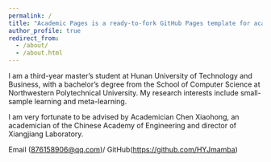 ```yaml
---
permalink: /
title: "Academic Pages is a ready-to-fork GitHub Pages template for academic personal websites"
author_profile: true
redirect_from: 
  - /about/
  - /about.html
---
```


I am a third-year master’s student at Hunan University of Technology and Business, with a bachelor’s degree from the School of Computer Science at Northwestern Polytechnical University. My research interests include small-sample learning and meta-learning. 

I am very fortunate to be advised by Academician Chen Xiaohong, an academician of the Chinese Academy of Engineering and director of Xiangjiang Laboratory.

Email (876158906@qq.com)/ GitHub(https://github.com/HYJmamba) 

